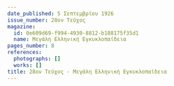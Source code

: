 ```yaml
---
date_published: 5 Σεπτεμβρίου 1926
issue_number: 28ον Τεύχος
magazine:
  id: 0e609d69-f994-4930-8812-b188175f35d1
  name: Μεγάλη Ελληνική Εγκυκλοπαίδεια
pages_number: 8
references:
  photographs: []
  works: []
title: 28ον Τεύχος - Μεγάλη Ελληνική Εγκυκλοπαίδεια
---
```


